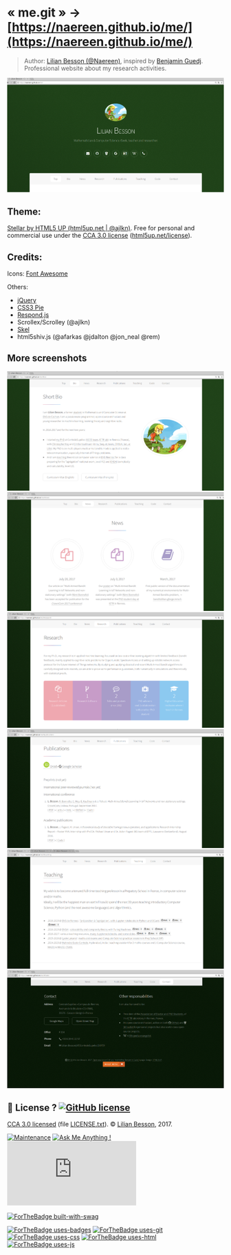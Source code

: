 # « me.git » → [https://naereen.github.io/me/](https://naereen.github.io/me/)

> Author: [Lilian Besson (@Naereen)](https://github.com/Naereen/), inspired by [Benjamin Guedj](https://bguedj.github.io/).
> Professional website about my research activities.

![Small demo #1/7 of the https://naereen.github.io/me/ webpage](screenshots/demo1.png)

## Theme:
[Stellar by HTML5 UP (html5up.net | @ajlkn)](https://html5up.net/stellar).
Free for personal and commercial use under the [CCA 3.0 license](https://creativecommons.org/licenses/by/3.0/) ([html5up.net/license](https://html5up.net/license)).

## Credits:
Icons: [Font Awesome](fortawesome.github.com/Font-Awesome)

Others:
- [jQuery](http://jquery.com)
- [CSS3 Pie](http://css3pie.com)
- [Respond.js](http://j.mp/respondjs)
- Scrollex/Scrolley (@ajlkn)
- [Skel](http://skel.io)
- html5shiv.js (@afarkas @jdalton @jon_neal @rem)

## More screenshots

![Small demo #2/7 of the https://naereen.github.io/me/ webpage](screenshots/demo2.png)
![Small demo #3/7 of the https://naereen.github.io/me/ webpage](screenshots/demo3.png)
![Small demo #4/7 of the https://naereen.github.io/me/ webpage](screenshots/demo4.png)
![Small demo #5/7 of the https://naereen.github.io/me/ webpage](screenshots/demo5.png)
![Small demo #6/7 of the https://naereen.github.io/me/ webpage](screenshots/demo6.png)
![Small demo #7/7 of the https://naereen.github.io/me/ webpage](screenshots/demo7.png)

## :scroll: License ? [![GitHub license](https://img.shields.io/github/license/Naereen/me.svg)](https://github.com/Naereen/me/blob/master/LICENSE)
[CCA 3.0 licensed](https://creativecommons.org/licenses/by/3.0/) (file [LICENSE.txt](LICENSE.txt)).
© [Lilian Besson](https://GitHub.com/Naereen), 2017.

[![Maintenance](https://img.shields.io/badge/Maintained%3F-yes-green.svg)](https://GitHub.com/Naereen/me/graphs/commit-activity)
[![Ask Me Anything !](https://img.shields.io/badge/Ask%20me-anything-1abc9c.svg)](https://GitHub.com/Naereen/ama)
[![Analytics](https://ga-beacon.appspot.com/UA-38514290-17/github.com/Naereen/me/README.md?pixel)](https://GitHub.com/Naereen/me/)

[![ForTheBadge built-with-swag](http://ForTheBadge.com/images/badges/built-with-swag.svg)](https://GitHub.com/Naereen/)

[![ForTheBadge uses-badges](http://ForTheBadge.com/images/badges/uses-badges.svg)](http://ForTheBadge.com)
[![ForTheBadge uses-git](http://ForTheBadge.com/images/badges/uses-git.svg)](https://GitHub.com/)
[![ForTheBadge uses-css](http://ForTheBadge.com/images/badges/uses-css.svg)](http://ForTheBadge.com)
[![ForTheBadge uses-html](http://ForTheBadge.com/images/badges/uses-html.svg)](http://ForTheBadge.com)
[![ForTheBadge uses-js](http://ForTheBadge.com/images/badges/uses-js.svg)](http://ForTheBadge.com)
